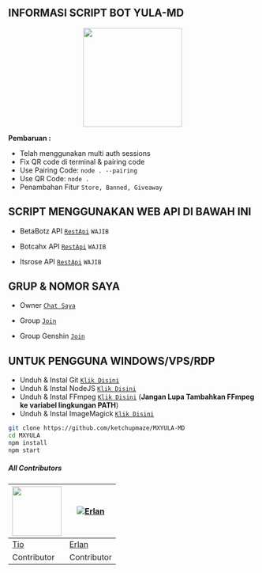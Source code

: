 ## INFORMASI SCRIPT BOT YULA-MD

<div id="header" align="center">
  <img src="https://github.com/XM4ZE/DATABASE/blob/master/wallpaper/3d2470d056100ddb151b3bb30f9ec277_2149578633960802861.gif?raw=true" width="200" height="200"/>
</div>

**Pembaruan :**
- Telah menggunakan multi auth sessions 
- Fix QR code di terminal & pairing code
- Use Pairing Code: ```node . --pairing```
- Use QR Code: ```node .```
- Penambahan Fitur ```Store, Banned, Giveaway```

 ## SCRIPT MENGGUNAKAN WEB API DI BAWAH INI
  
- BetaBotz API [`RestApi`](https://api.betabotz.eu.org) ```WAJIB```
  
- Botcahx API [`RestApi`](https://api.botcahx.eu.org) ```WAJIB```

- Itsrose API [`RestApi`](https://docs.itsrose.life) ```WAJIB```

## GRUP & NOMOR SAYA
- Owner [`Chat Saya`](https://wa.me/6281283516246)

- Group [`Join`](https://chat.whatsapp.com/FJRtTzRKxP8A2wT6fcCW3s)

- Group Genshin [`Join`](https://chat.whatsapp.com/LZCnnSQFPkF3C6zrDcH5n8)

## UNTUK PENGGUNA WINDOWS/VPS/RDP

* Unduh & Instal Git [`Klik Disini`](https://git-scm.com/downloads)
* Unduh & Instal NodeJS [`Klik Disini`](https://nodejs.org/en/download)
* Unduh & Instal FFmpeg [`Klik Disini`](https://ffmpeg.org/download.html) (**Jangan Lupa Tambahkan FFmpeg ke variabel lingkungan PATH**)
* Unduh & Instal ImageMagick [`Klik Disini`](https://imagemagick.org/script/download.php)

```bash
git clone https://github.com/ketchupmaze/MXYULA-MD
cd MXYULA
npm install
npm start
```


##### All Contributors
<a href="https://github.com/BOTCAHX"><img src="https://github.com/BOTCAHX.png?size=100" width="100" height="100"></a> | [![Erlan](https://github.com/ERLANRAHMAT.png?size=100)](https://github.com/ERLANRAHMAT) 
---|---
[Tio](https://github.com/BOTCAHX)  | [Erlan](https://github.com/ERLANRAHMAT)
Contributor | Contributor |
